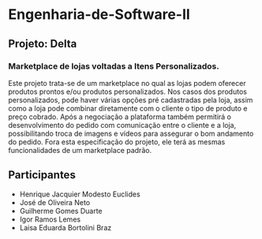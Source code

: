# Engenharia-de-Software-II

## Projeto: Delta

### Marketplace de lojas voltadas a Itens Personalizados.

Este projeto trata-se de um marketplace no qual as lojas podem oferecer produtos prontos e/ou produtos personalizados. Nos casos dos produtos personalizados, pode haver várias opções pré cadastradas pela loja, assim como a loja pode combinar diretamente com o cliente o tipo de produto e preço cobrado. Após a negociação a plataforma também permitirá o desenvolvimento do pedido com comunicação entre o cliente e a loja, possibilitando troca de imagens e vídeos para assegurar o bom andamento do pedido. Fora esta especificação do projeto, ele terá as mesmas funcionalidades de um marketplace padrão.

## Participantes

* Henrique Jacquier Modesto Euclides
* José de Oliveira Neto
* Guilherme Gomes Duarte
* Igor Ramos Lemes
* Laisa Eduarda Bortolini Braz

